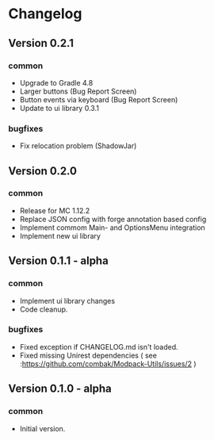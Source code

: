 # Changelog

## Version 0.2.1

### common
- Upgrade to Gradle 4.8
- Larger buttons (Bug Report Screen)
- Button events via keyboard (Bug Report Screen)
- Update to ui library 0.3.1

### bugfixes
- Fix relocation problem (ShadowJar)

## Version 0.2.0 

### common
- Release for MC 1.12.2
- Replace JSON config with forge annotation based config 
- Implement commom Main- and OptionsMenu integration
- Implement new ui library

## Version 0.1.1 - alpha

### common
- Implement ui library changes
- Code cleanup.

### bugfixes
- Fixed exception if CHANGELOG.md isn't loaded.
- Fixed missing Unirest dependencies ( see :https://github.com/combak/Modpack-Utils/issues/2 )

## Version 0.1.0 - alpha

### common
- Initial version.
